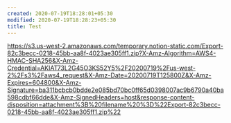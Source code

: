 ```yaml
---
created: 2020-07-19T18:28:01+05:30
modified: 2020-07-19T18:28:23+05:30
title: Test
---
```


https://s3.us-west-2.amazonaws.com/temporary.notion-static.com/Export-82c3becc-0218-45bb-aa8f-4023ae305ff1.zip?X-Amz-Algorithm=AWS4-HMAC-SHA256&X-Amz-Credential=AKIAT73L2G45O3KS52Y5%2F20200719%2Fus-west-2%2Fs3%2Faws4_request&X-Amz-Date=20200719T125800Z&X-Amz-Expires=604800&X-Amz-Signature=ba311bcbcb0bdde2e085bd70bc0ff65d0398007ac9b6790a40ba598cdbf66dde&X-Amz-SignedHeaders=host&response-content-disposition=attachment%3B%20filename%20%3D%22Export-82c3becc-0218-45bb-aa8f-4023ae305ff1.zip%22